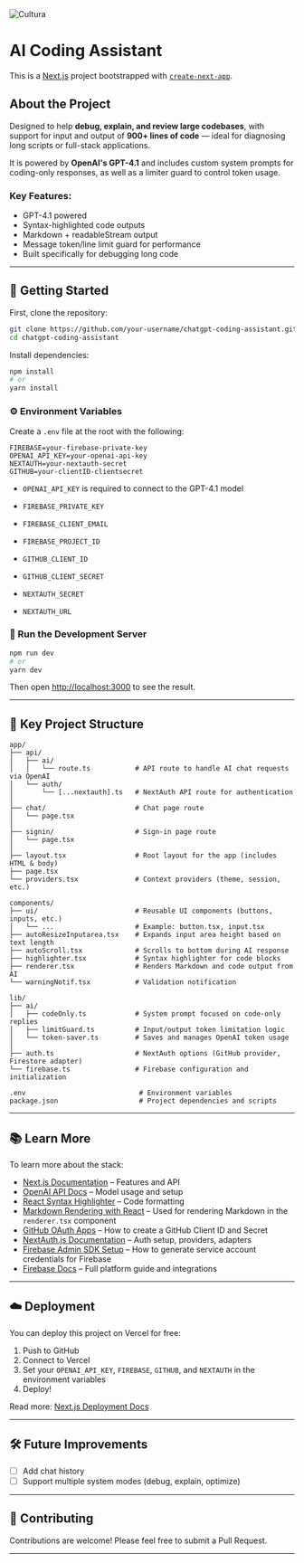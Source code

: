 <img src="https://skillicons.dev/icons?i=next" alt="Cultura">

# AI Coding Assistant

This is a [Next.js](https://nextjs.org) project bootstrapped with [`create-next-app`](https://nextjs.org/docs/app/api-reference/cli/create-next-app).

## About the Project

Designed to help **debug, explain, and review large codebases**, with support for input and output of **900+ lines of code** — ideal for diagnosing long scripts or full-stack applications.

It is powered by **OpenAI's GPT-4.1** and includes custom system prompts for coding-only responses, as well as a limiter guard to control token usage.

### Key Features:
- GPT-4.1 powered
- Syntax-highlighted code outputs
- Markdown + readableStream output
- Message token/line limit guard for performance
- Built specifically for debugging long code

---

## 🚀 Getting Started

First, clone the repository:

```bash
git clone https://github.com/your-username/chatgpt-coding-assistant.git
cd chatgpt-coding-assistant
```

Install dependencies:

```bash
npm install
# or
yarn install
```

### ⚙️ Environment Variables

Create a `.env` file at the root with the following:

```env
FIREBASE=your-firebase-private-key
OPENAI_API_KEY=your-openai-api-key
NEXTAUTH=your-nextauth-secret
GITHUB=your-clientID-clientsecret
```

- `OPENAI_API_KEY` is required to connect to the GPT-4.1 model
  
- `FIREBASE_PRIVATE_KEY` 
- `FIREBASE_CLIENT_EMAIL` 
- `FIREBASE_PROJECT_ID`
  
- `GITHUB_CLIENT_ID`
- `GITHUB_CLIENT_SECRET`
  
- `NEXTAUTH_SECRET`
- `NEXTAUTH_URL` 

### 🧪 Run the Development Server

```bash
npm run dev
# or
yarn dev
```

Then open [http://localhost:3000](http://localhost:3000) to see the result.

---

## 📁 Key Project Structure

```
app/
├── api/
│   ├── ai/
│   │   └── route.ts           # API route to handle AI chat requests via OpenAI
│   └── auth/
│       └── [...nextauth].ts   # NextAuth API route for authentication
│
├── chat/                      # Chat page route
│   └── page.tsx               
│
├── signin/                    # Sign-in page route
│   └── page.tsx               
│
├── layout.tsx                 # Root layout for the app (includes HTML & body)
├── page.tsx                   
└── providers.tsx              # Context providers (theme, session, etc.)

components/
├── ui/                        # Reusable UI components (buttons, inputs, etc.)
│   └── ...                    # Example: button.tsx, input.tsx
├── autoResizeInputarea.tsx    # Expands input area height based on text length
├── autoScroll.tsx             # Scrolls to bottom during AI response
├── highlighter.tsx            # Syntax highlighter for code blocks
├── renderer.tsx               # Renders Markdown and code output from AI
└── warningNotif.tsx           # Validation notification

lib/
├── ai/
│   ├── codeOnly.ts            # System prompt focused on code-only replies
│   ├── limitGuard.ts          # Input/output token limitation logic
│   └── token-saver.ts         # Saves and manages OpenAI token usage
│
├── auth.ts                    # NextAuth options (GitHub provider, Firestore adapter)
└── firebase.ts                # Firebase configuration and initialization

.env                            # Environment variables
package.json                    # Project dependencies and scripts

```

---

## 📚 Learn More

To learn more about the stack:

- [Next.js Documentation](https://nextjs.org/docs) – Features and API  
- [OpenAI API Docs](https://platform.openai.com/docs) – Model usage and setup  
- [React Syntax Highlighter](https://github.com/react-syntax-highlighter/react-syntax-highlighter) – Code formatting
- [Markdown Rendering with React](https://github.com/remarkjs/react-markdown) – Used for rendering Markdown in the `renderer.tsx` component    
- [GitHub OAuth Apps](https://docs.github.com/en/apps/oauth-apps/building-oauth-apps/creating-an-oauth-app) – How to create a GitHub Client ID and Secret  
- [NextAuth.js Documentation](https://next-auth.js.org/getting-started/introduction) – Auth setup, providers, adapters  
- [Firebase Admin SDK Setup](https://firebase.google.com/docs/admin/setup) – How to generate service account credentials for Firebase  
- [Firebase Docs](https://firebase.google.com/docs) – Full platform guide and integrations

---

## ☁️ Deployment

You can deploy this project on Vercel for free:

1. Push to GitHub
2. Connect to Vercel
3. Set your `OPENAI_API_KEY`, `FIREBASE`, `GITHUB`, and `NEXTAUTH` in the environment variables
4. Deploy!

Read more: [Next.js Deployment Docs](https://nextjs.org/docs/app/building-your-application/deploying)

---

## 🛠 Future Improvements

- [ ] Add chat history
- [ ] Support multiple system modes (debug, explain, optimize)

---

## 🤝 Contributing

Contributions are welcome! Please feel free to submit a Pull Request.

---
